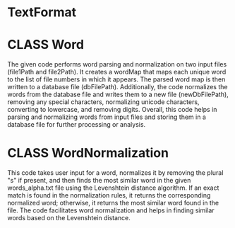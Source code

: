 # TextFormat

# CLASS Word 
The given code performs word parsing and normalization on two input files (file1Path and file2Path). 
It creates a wordMap that maps each unique word to the list of file numbers in which it appears. 
The parsed word map is then written to a database file (dbFilePath).
Additionally, the code normalizes the words from the database file and writes them to a new file (newDbFilePath), 
removing any special characters, normalizing unicode characters, converting to lowercase, and removing digits.
Overall, this code helps in parsing and normalizing words from input files and storing them in a database file for further processing or analysis.

# CLASS WordNormalization
This code takes user input for a word, normalizes it by removing the plural "s" if present, and then finds the most similar word in the given words_alpha.txt
file using the Levenshtein distance algorithm. If an exact match is found in the normalization rules, it returns the corresponding normalized word; otherwise,
it returns the most similar word found in the file. The code facilitates word normalization and helps in finding similar words based on the Levenshtein distance.
